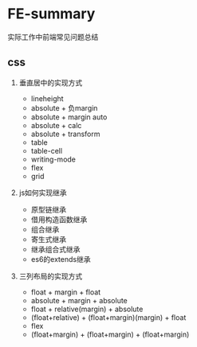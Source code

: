 # FE-summary

实际工作中前端常见问题总结

## css

1. 垂直居中的实现方式
    - lineheight
    - absolute + 负margin
    - absolute + margin auto
    - absolute + calc
    - absolute + transform
    - table
    - table-cell
    - writing-mode
    - flex
    - grid

2. js如何实现继承
    - 原型链继承
    - 借用构造函数继承
    - 组合继承
    - 寄生式继承
    - 继承组合式继承
    - es6的extends继承

3. 三列布局的实现方式
    - float + margin + float
    - absolute + margin + absolute
    - float + relative(margin) + absolute
    - (float+relative) + (float+margin)(margin) + float
    - flex
    - (float+margin) + (float+margin) + (float+margin)
